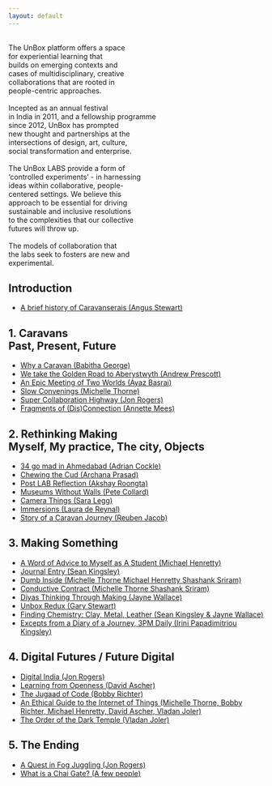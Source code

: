 ```yaml
---
layout: default
---
```


<p>
          <br/>The UnBox platform offers a space
          <br/>for experiential learning that
          <br/>builds on emerging contexts and
          <br/>cases of multidisciplinary, creative
          <br/>collaborations that are rooted in
          <br/>people-centric approaches.
<br/>
          <br/>Incepted as an annual festival
          <br/>in India in 2011, and a fellowship programme
          <br/>since 2012, UnBox has prompted
          <br/>new thought and partnerships at the
          <br/>intersections of design, art, culture,
          <br/>social transformation and enterprise.
<br/>
          <br/>The UnBox LABS provide a form of
          <br/>‘controlled experiments’ - in harnessing
          <br/>ideas within collaborative, people-
          <br/>centered settings. We believe this
          <br/>approach to be essential for driving
          <br/>sustainable and inclusive resolutions
          <br/>to the complexities that our collective
          <br/>futures will throw up.
<br/>
          <br/>The models of collaboration that
          <br/>the labs seek to fosters are new and
          <br/>experimental.
</p>

## Introduction

* [A brief history of Caravanserais (Angus Stewart)](01.html)

## 1. Caravans<br />Past, Present, Future

* [Why a Caravan (Babitha George)](1_01.html)
* [We take the Golden Road to Aberystwyth (Andrew Prescott)](1_02.html)
* [An Epic Meeting of Two Worlds (Ayaz Basrai)](1_03.html)
* [Slow Convenings (Michelle Thorne)](1_04.html)
* [Super Collaboration Highway (Jon Rogers)](1_05.html)
* [Fragments of (Dis)Connection (Annette Mees)](1_06.html)

## 2. Rethinking Making<br />Myself, My practice, The city, Objects

* [34 go mad in Ahmedabad (Adrian Cockle)](2_01.html)
* [Chewing the Cud (Archana Prasad)](2_02.html)
* [Post LAB Reflection (Akshay Roongta)](2_03.html)
* [Museums Without Walls (Pete Collard)](2_04.html)
* [Camera Things (Sara Legg)](2_05.html)
* [Immersions (Laura de Reynal)](2_06.html)
* [Story of a Caravan Journey (Reuben Jacob)](2_07.html)

## 3. Making Something

* [A Word of Advice to Myself as A Student (Michael Henretty)](3_01.html)
* [Journal Entry (Sean Kingsley)](3_02.html)
* [Dumb Inside (Michelle Thorne Michael Henretty Shashank Sriram)](3_03.html)
* [Conductive Contract (Michelle Thorne Shashank Sriram)](3_04.html)
* [Diyas Thinking Through Making (Jayne Wallace)](3_05.html)
* [Unbox Redux (Gary Stewart)](3_06.html)
* [Finding Chemistry: Clay, Metal, Leather (Sean Kingsley & Jayne Wallace)](3_07.html)
* [Excepts from a Diary of a Journey, 3PM Daily (Irini Papadimitriou Kingsley)](3.08.html)


## 4. Digital Futures / Future Digital

* [Digital India (Jon Rogers)](4_01.html)
* [Learning from Openness (David Ascher)](4_02.html)
* [The Jugaad of Code (Bobby Richter)](4_03.html)
* [An Ethical Guide to the Internet of Things (Michelle Thorne, Bobby Richter, Michael Henretty, David Ascher, Vladan Joler)](4_04.html)
* [The Order of the Dark Temple (Vladan Joler)](4_05.html)

## 5. The Ending

* [A Quest in Fog Juggling (Jon Rogers)](5_01.html)
* [What is a Chai Gate? (A few people)](5_02.html)
